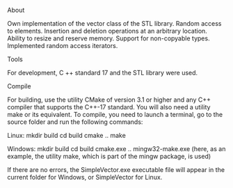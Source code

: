 About

Own implementation of the vector class of the STL library. Random access to elements. Insertion and deletion operations at an arbitrary location. Ability to resize and reserve memory. Support for non-copyable types. Implemented random access iterators.


Tools

For development, C ++ standard 17 and the STL library were used.


Compile

For building, use the utility CMake of version 3.1 or higher and any C++ compiler that supports the C++-17 standard. You will also need a utility make or its equivalent. To compile, you need to launch a terminal, go to the source folder and run the following commands: 

Linux:
    mkdir build
    cd build
    cmake ..
    make
    
Windows:
    mkdir build
    cd build
    cmake.exe ..
    mingw32-make.exe
    (here, as an example, the utility make, which is part of the mingw package, is used)

If there are no errors, the SimpleVector.exe executable file will appear in the current folder for Windows, or SimpleVector for Linux.

